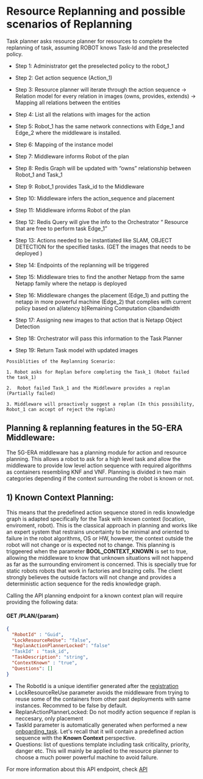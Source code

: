 # Resource Replanning and possible scenarios of Replanning 

Task planner asks resource planner for resources to complete the replanning of task, assuming ROBOT knows Task-Id and the preselected policy.


* Step 1: Administrator get the preselected policy to the robot_1

* Step 2: Get action sequence (Action_1)

* Step 3: Resource planner will iterate through the action sequence
→ Relation model for every relation in images (owns, provides, extends)
→ Mapping all relations between the entities 
* Step 4: List all the relations with images for the action

* Step 5: Robot_1 has the same network connections with Edge_1 and Edge_2 where the middleware is installed. 

* Step 6: Mapping of the instance model 

* Step 7: Middleware informs Robot of the plan 

* Step 8: Redis Graph will be updated with “owns” relationship between Robot_1 and Task_1

* Step 9: Robot_1 provides Task_id to the Middleware 

* Step 10: Middleware infers the action_sequence and placement 

* Step 11: Middleware informs Robot of the plan 

* Step 12: Redis Query will give the info to the Orchestrator “ Resource that are free to perform task Edge_1” 

* Step 13: Actions needed to be instantiated like SLAM, OBJECT DETECTION for the specified tasks. (GET the images that needs to be deployed )

* Step 14: Endpoints of the replanning will be triggered 

* Step 15: Middleware tries to find the another Netapp from the same Netapp family where the netapp is deployed 

* Step 16: Middleware changes the placement (Edge_1) and putting the netapp in more powerful machine (Edge_2) that complies with current policy   based on a)latency b)Remaining Computation c)bandwidth

* Step 17: Assigning new images to that action that is Netapp Object Detection

* Step 18: Orchestrator will pass this information to the Task Planner 

* Step 19: Return Task model with updated images 

```
Possiblities of the Replanning Scenario: 

1. Robot asks for Replan before completing the Task_1 (Robot failed the task_1)

2.  Robot failed Task_1 and the Middleware provides a replan (Partially failed)

3. Middleware will proactively suggest a replan (In this possibility, Robot_1 can accept of reject the replan)
```


## Planning & replanning features in the 5G-ERA Middleware:

The 5G-ERA middleware has a planning module for action and resource planning. This allows a robot to ask for a high level task and allow the middleware to provide low level action sequence with required algorithms as containers resembling KNF and VNF. Planning is divided in two main categories depending if the context surrounding the robot is known or not.

## 1) Known Context Planning:

This means that the predefined action sequence stored in redis knowledge graph is adapted specifically for the Task with known context (location, enviroment, robot). This is the classical approach in planning and works like an expert system that restrains uncertainty to be minimal and oriented to failure in the robot algorithms, OS or HW, however, the context outside the robot will not change or is expected not to change. This planning is triggeered when the parameter **BOOL_CONTEXT_KNOWN** is set to true, allowing the middleware to know that unknown situations will not happend as far as the surrounding enviroment is concerned. This is specially true for static robots robots that work in factories and brazing cells. The client strongly believes the outside factors will not change and provides a deterministic action sequence for the redis knowledge graph.

Calling the API planning endpoint for a known context plan will require providing the following data:

#### GET /PLAN/{param}
```json
{
  "RobotId" : "Guid",
  "LockResourceReUse": "false",
  "ReplanActionPlannerLocked": "false"
  "TaskId" : "task_id",
  "TaskDescription": "string",
  "ContextKnown" : "true",
  "Questions": []
}
```


* The RobotId is a unique identifier generated after the [registration](https://github.com/5G-ERA/middleware/blob/main/docs/1_Middleware/3_Architecture/Gateway/ProposedInterface.md)
* LockResourceReUse parameter avoids the middleware from trying to reuse some of the containers from other past deployments with same instances. Recommed to be false by default.
* ReplanActionPlannerLocked: Do not modify action sequence if replan is neccesary, only placement
* TaskId parameter is automatically generated when performed a new [onboarding_task](https://github.com/5G-ERA/middleware/blob/main/docs/1_Middleware/3_Architecture/RedisInterface/ProposedInterface.md). Let's recall that it will contain a predefined action sequence with the **Known Context** perspective.
* Questions: list of questions template including task criticality, priority, danger etc. This will mainly be applied to the resource planner to choose a much power powerful machine to avoid failure.

For more information about this API endpoint, check [API](https://github.com/5G-ERA/middleware/)
